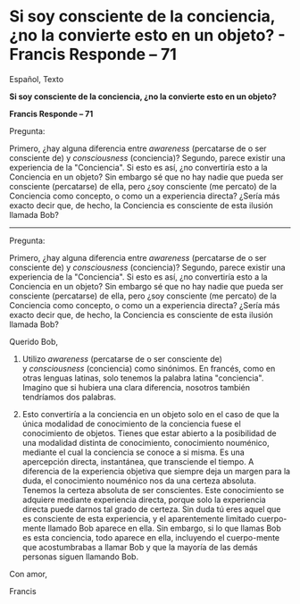 # Si soy consciente de la conciencia, ¿no la convierte esto en un objeto? - Francis Responde – 71 

Espa&ntilde;ol, Texto

 

**Si soy consciente de la conciencia, &iquest;no la convierte esto en un objeto?**

**Francis Responde &ndash; 71**

Pregunta:

Primero, &iquest;hay alguna diferencia entre&nbsp;_awareness_&nbsp;(percatarse de o ser consciente de) y&nbsp;_consciousness_&nbsp;(conciencia)? Segundo, parece existir una experiencia de la &quot;Conciencia&quot;. Si esto es as&iacute;, &iquest;no convertir&iacute;a esto a la Conciencia en un objeto? Sin embargo s&eacute; que no hay nadie que pueda ser consciente (percatarse) de ella, pero &iquest;soy consciente (me percato) de la Conciencia como concepto, o como un a experiencia directa? &iquest;Ser&iacute;a m&aacute;s exacto decir que, de hecho, la Conciencia es consciente de esta ilusi&oacute;n llamada Bob?

****

Pregunta:

Primero, &iquest;hay alguna diferencia entre&nbsp;_awareness_&nbsp;(percatarse de o ser consciente de) y&nbsp;_consciousness_&nbsp;(conciencia)? Segundo, parece existir una experiencia de la &quot;Conciencia&quot;. Si esto es as&iacute;, &iquest;no convertir&iacute;a esto a la Conciencia en un objeto? Sin embargo s&eacute; que no hay nadie que pueda ser consciente (percatarse) de ella, pero &iquest;soy consciente (me percato) de la Conciencia como concepto, o como un a experiencia directa? &iquest;Ser&iacute;a m&aacute;s exacto decir que, de hecho, la Conciencia es consciente de esta ilusi&oacute;n llamada Bob?

Querido Bob,

1. Utilizo&nbsp;_awareness_&nbsp;(percatarse de o ser consciente de) y&nbsp;_consciousness_&nbsp;(conciencia) como sin&oacute;nimos. En franc&eacute;s, como en otras lenguas latinas, solo tenemos la palabra latina &quot;conciencia&quot;. Imagino que si hubiera una clara diferencia, nosotros tambi&eacute;n tendr&iacute;amos dos palabras.

2. Esto convertir&iacute;a a la conciencia en un objeto solo en el caso de que la &uacute;nica modalidad de conocimiento de la conciencia fuese el conocimiento de objetos. Tienes que estar abierto a la posibilidad de una modalidad distinta de conocimiento, conocimiento noum&eacute;nico, mediante el cual la conciencia se conoce a si misma. Es una apercepci&oacute;n directa, instant&aacute;nea, que transciende el tiempo. A diferencia de la experiencia objetiva que siempre deja un margen para la duda, el conocimiento noum&eacute;nico nos da una certeza absoluta. Tenemos la certeza absoluta de ser conscientes. Este conocimiento se adquiere mediante experiencia directa, porque solo la experiencia directa puede darnos tal grado de certeza. Sin duda t&uacute; eres aquel que es consciente de esta experiencia, y el aparentemente limitado cuerpo-mente llamado Bob aparece en ella. Sin embargo, si lo que llamas Bob es esta conciencia, todo aparece en ella, incluyendo el cuerpo-mente que acostumbrabas a llamar Bob y que la mayor&iacute;a de las dem&aacute;s personas siguen llamando Bob.

Con amor,

Francis

